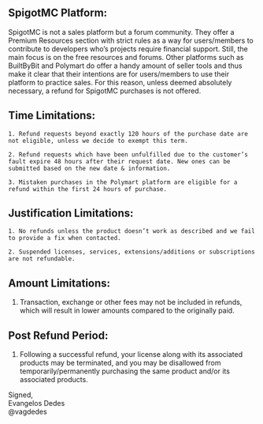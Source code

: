 ## SpigotMC Platform:
SpigotMC is not a sales platform but a forum community. They offer a Premium Resources section with strict rules as a way for users/members to contribute to developers who’s projects require financial support. Still, the main focus is on the free resources and forums. Other platforms such as BuiltByBit and Polymart do offer a handy amount of seller tools and thus make it clear that their intentions are for users/members to use their platform to practice sales. For this reason, unless deemed absolutely necessary, a refund for SpigotMC purchases is not offered.

## Time Limitations:
```
1. Refund requests beyond exactly 120 hours of the purchase date are not eligible, unless we decide to exempt this term.
```
```
2. Refund requests which have been unfulfilled due to the customer’s fault expire 48 hours after their request date. New ones can be submitted based on the new date & information.
```
```
3. Mistaken purchases in the Polymart platform are eligible for a refund within the first 24 hours of purchase.
```

## Justification Limitations:
```
1. No refunds unless the product doesn’t work as described and we fail to provide a fix when contacted.
```
```
2. Suspended licenses, services, extensions/additions or subscriptions are not refundable.
```

## Amount Limitations:
1. Transaction, exchange or other fees may not be included in refunds, which will result in lower amounts compared to the originally paid.

## Post Refund Period:
1. Following a successful refund, your license along with its associated products may be terminated, and you may be disallowed from temporarily/permanently purchasing the same product and/or its associated products.

Signed,<br>
Evangelos Dedes<br>
@vagdedes
